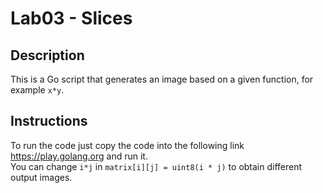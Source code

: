 
# Lab03 - Slices


## Description
This is a Go script that generates an image based on a given function, for example `x*y`.

## Instructions
To run the code just copy the code into the following link https://play.golang.org and run it.<br />
You can change `i*j` in `matrix[i][j] = uint8(i * j)` to obtain different output images.
